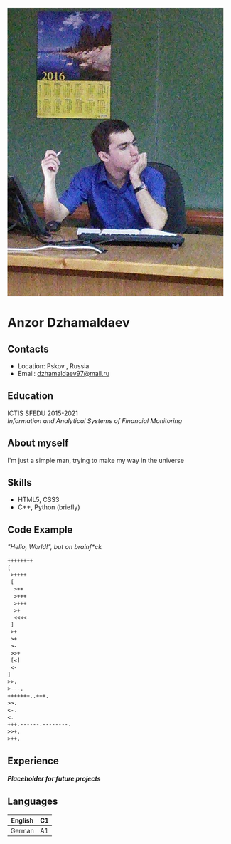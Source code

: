 ![foto](./images/photo.jpg)

# Anzor Dzhamaldaev


## Contacts

* Location: Pskov , Russia
* Email: dzhamaldaev97@mail.ru


## Education  

ICTIS SFEDU  2015-2021  
*Information and Analytical Systems of Financial Monitoring*


## About myself  
I'm just a simple man, trying to make my way in the universe


## Skills  

- HTML5, CSS3
- C++, Python (briefly)  

## Code Example  

*"Hello, World!", but on brainf\*ck*  


```
++++++++
[
 >++++
 [
  >++
  >+++
  >+++
  >+
  <<<<-
 ]
 >+
 >+
 >-
 >>+
 [<]
 <-
]
>>.
>---.
+++++++..+++.
>>.
<-.
<.
+++.------.--------. 
>>+.
>++.
```
## Experience
#### *Placeholder for future projects*

## Languages 

| English | C1 |
|---------|----|
| German  | A1 |
